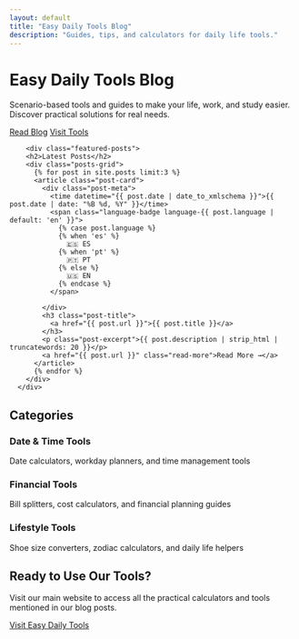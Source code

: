 ```yaml
---
layout: default
title: "Easy Daily Tools Blog"
description: "Guides, tips, and calculators for daily life tools."
---
```


<div class="home">
  <div class="hero-section">
    <h1 class="hero-title">Easy Daily Tools Blog</h1>
    <p class="hero-description">Scenario-based tools and guides to make your life, work, and study easier. Discover practical solutions for real needs.</p>
    <div class="hero-buttons">
      <a href="/blog" class="btn btn-primary">Read Blog</a>
      <a href="https://www.easydailytools.com/en" class="btn btn-secondary" target="_blank" rel="noopener">Visit Tools</a>
    </div>
  </div>

        <div class="featured-posts">
        <h2>Latest Posts</h2>
        <div class="posts-grid">
          {% for post in site.posts limit:3 %}
          <article class="post-card">
            <div class="post-meta">
              <time datetime="{{ post.date | date_to_xmlschema }}">{{ post.date | date: "%B %d, %Y" }}</time>
              <span class="language-badge language-{{ post.language | default: 'en' }}">
                {% case post.language %}
                {% when 'es' %}
                  🇪🇸 ES
                {% when 'pt' %}
                  🇵🇹 PT
                {% else %}
                  🇺🇸 EN
                {% endcase %}
              </span>

            </div>
            <h3 class="post-title">
              <a href="{{ post.url }}">{{ post.title }}</a>
            </h3>
            <p class="post-excerpt">{{ post.description | strip_html | truncatewords: 20 }}</p>
            <a href="{{ post.url }}" class="read-more">Read More →</a>
          </article>
          {% endfor %}
        </div>
      </div>

  <div class="categories-section">
    <h2>Categories</h2>
    <div class="categories-grid">
      <div class="category-card">
        <h3>Date & Time Tools</h3>
        <p>Date calculators, workday planners, and time management tools</p>
      </div>
      <div class="category-card">
        <h3>Financial Tools</h3>
        <p>Bill splitters, cost calculators, and financial planning guides</p>
      </div>
      <div class="category-card">
        <h3>Lifestyle Tools</h3>
        <p>Shoe size converters, zodiac calculators, and daily life helpers</p>
      </div>
    </div>
  </div>

  <div class="tools-section">
    <div class="container">
      <h2>Ready to Use Our Tools?</h2>
      <p>Visit our main website to access all the practical calculators and tools mentioned in our blog posts.</p>
      <div class="tools-link">
        <a href="https://www.easydailytools.com/en" class="btn btn-primary" target="_blank" rel="noopener">Visit Easy Daily Tools</a>
      </div>
    </div>
  </div>
</div>
